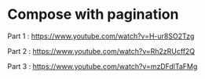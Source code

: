 # Compose with pagination



Part 1  : https://www.youtube.com/watch?v=H-ur8SO2Tzg

Part 2  : https://www.youtube.com/watch?v=Rh2zRUcff2Q

Part 3  : https://www.youtube.com/watch?v=mzDFdlTaFMg

